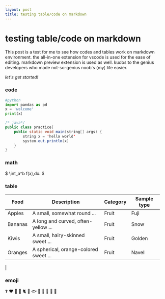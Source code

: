 ```yaml
---
layout: post
title: testing table/code on markdown
---
```


# testing table/code on markdown

This post is a test for me to see how codes and tables work on markdown environment.
the all-in-one extension for vscode is used for the ease of editing. markdown preview extension is used as well. kudos to the genius developers who made not-so-genius noob's (my) life easier. 

*let's get started!*

### code

```python
#python
import pandas as pd
x = 'welcome'
print(x)
```
```java
/* java*/
public class practice{
    public static void main(string[] args) {
        string x = 'hello world'
        system.out.println(x)
    } 
}       
```

### math
$  \int\_a^b f(x)\,dx. $
### table
<div class="datatable-begin"></div>

| Food    | Description                           | Category | Sample type |
| ------- | ------------------------------------- | -------- | ----------- |
| Apples  | A small, somewhat round ...           | Fruit    | Fuji        |
| Bananas | A long and curved, often-yellow ...   | Fruit    | Snow        |
| Kiwis   | A small, hairy-skinned sweet ...      | Fruit    | Golden      |
| Oranges | A spherical, orange-colored sweet ... | Fruit    | Navel       |

<div class="datatable-end"></div>|

### emoji
:question: :heart: :imp: :see_no_evil:
:cat2: :dog: :fish: :lion:
:taxi: :school: :bus: :barber:


